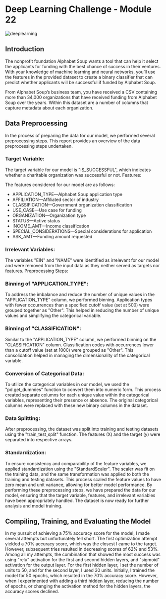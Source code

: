 # Deep Learning Challenge - Module 22

![deeplearning](https://home.sophos.com/sites/default/files/2021-09/ai-article-pic8.jpeg)

## Introduction
The nonprofit foundation Alphabet Soup wants a tool that can help it select the applicants for funding with the best chance of success in their ventures. With your knowledge of machine learning and neural networks, you’ll use the features in the provided dataset to create a binary classifier that can predict whether applicants will be successful if funded by Alphabet Soup.

From Alphabet Soup’s business team, you have received a CSV containing more than 34,000 organizations that have received funding from Alphabet Soup over the years. Within this dataset are a number of columns that capture metadata about each organization.



## Data Preprocessing
In the process of preparing the data for our model, we performed several preprocessing steps. This report provides an overview of the data preprocessing steps undertaken.

### Target Variable:

The target variable for our model is "IS_SUCCESSFUL", which indicates whether a charitable organization was successful or not.
Features:

The features considered for our model are as follows:

- APPLICATION_TYPE—Alphabet Soup application type
- AFFILIATION—Affiliated sector of industry
- CLASSIFICATION—Government organization classification
- USE_CASE—Use case for funding
- ORGANIZATION—Organization type
- STATUS—Active status
- INCOME_AMT—Income classification
- SPECIAL_CONSIDERATIONS—Special considerations for application
- ASK_AMT—Funding amount requested

### Irrelevant Variables:

The variables "EIN" and "NAME" were identified as irrelevant for our model and were removed from the input data as they neither served as targets nor features.
Preprocessing Steps:

### Binning of "APPLICATION_TYPE":

To address the imbalance and reduce the number of unique values in the "APPLICATION_TYPE" column, we performed binning.
Application types with fewer occurrences than a specified cutoff value (set at 500) were grouped together as "Other".
This helped in reducing the number of unique values and simplifying the categorical variable.

### Binning of "CLASSIFICATION":

Similar to the "APPLICATION_TYPE" column, we performed binning on the "CLASSIFICATION" column.
Classification codes with occurrences lower than a cutoff value (set at 1000) were grouped as "Other".
This consolidation helped in managing the dimensionality of the categorical variable.

### Conversion of Categorical Data:

To utilize the categorical variables in our model, we used the "pd.get_dummies" function to convert them into numeric form.
This process created separate columns for each unique value within the categorical variables, representing their presence or absence.
The original categorical columns were replaced with these new binary columns in the dataset.

### Data Splitting:

After preprocessing, the dataset was split into training and testing datasets using the "train_test_split" function.
The features (X) and the target (y) were separated into respective arrays.

### Standardization:

To ensure consistency and comparability of the feature variables, we applied standardization using the "StandardScaler".
The scaler was fit on the training data, and the same transformation was applied to both the training and testing datasets.
This process scaled the feature values to have zero mean and unit variance, allowing for better model performance.
By performing these preprocessing steps, we have prepared the data for our model, ensuring that the target variable, features, and irrelevant variables have been appropriately handled. The dataset is now ready for further analysis and model training.

## Compiling, Training, and Evaluating the Model
In my pursuit of achieving a 75% accuracy score for the model, I made several attempts but unfortunately fell short. The first optimization attempt yielded a 70% accuracy score, which was the closest I came to the target. However, subsequent tries resulted in decreasing scores of 62% and 53%. Among all my attempts, the combination that showed the most success was using "relu" activation for the first and second hidden layers, and "sigmoid" activation for the output layer. For the first hidden layer, I set the number of units to 50, and for the second layer, I used 30 units. Initially, I trained the model for 50 epochs, which resulted in the 70% accuracy score. However, when I experimented with adding a third hidden layer, reducing the number of epochs, or changing the activation method for the hidden layers, the accuracy scores declined.
